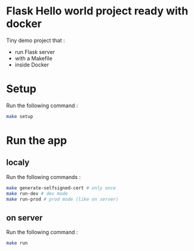 # Flask Hello world project ready with docker

Tiny demo project that :

- run Flask server
- with a Makefile
- inside Docker

# Setup

Run the following command :

```bash
make setup
```

# Run the app

## localy

Run the following commands :

```bash
make generate-selfsigned-cert # only once
make run-dev # dev mode
make run-prod # prod mode (like on server)
```

## on server

Run the following command :

```bash
make run
```
